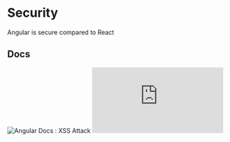 # Security
Angular is secure compared to React

## Docs
![Angular Docs : XSS Attack](https://angular.io/guide/security#xss)
![React Docs : XSS Attack](https://reactjs.org/docs/dom-elements.html#dangerouslysetinnerhtml)